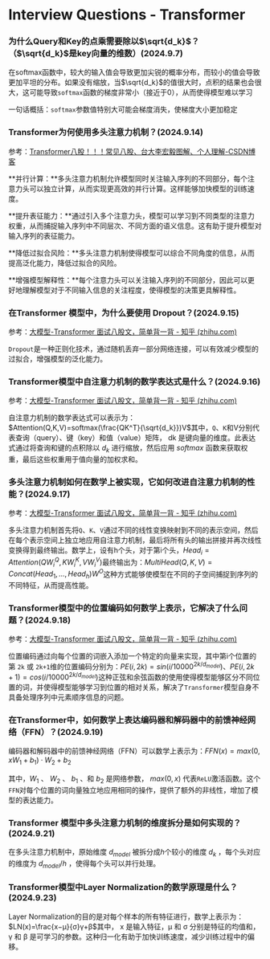 # Interview Questions - Transformer

### 为什么Query和Key的点乘需要除以$\sqrt{d_k}$？（$\sqrt{d_k}$是key向量的维数）(2024.9.7)

在softmax函数中，较大的输入值会导致更加尖锐的概率分布，而较小的值会导致更加平坦的分布。如果没有缩放，当$\sqrt{d_k}$的值很大时，点积的结果也会很大，这可能导致`softmax`函数的梯度非常小（接近于0），从而使得模型难以学习

一句话概括：`softmax`参数值特别大可能会梯度消失，使梯度大小更加稳定



### Transformer为何使用多头注意力机制？(2024.9.14)

参考：[Transformer八股！！！常见八股、台大李宏毅图解、个人理解-CSDN博客](https://blog.csdn.net/weixin_45995838/article/details/139855696)

**并行计算：**多头注意力机制允许模型同时关注输入序列的不同部分，每个注意力头可以独立计算，从而实现更高效的并行计算。这样能够加快模型的训练速度。

**提升表征能力：**通过引入多个注意力头，模型可以学习到不同类型的注意力权重，从而捕捉输入序列中不同层次、不同方面的语义信息。这有助于提升模型对输入序列的表征能力。

**降低过拟合风险：**多头注意力机制使得模型可以综合不同角度的信息，从而提高泛化能力，降低过拟合的风险。

**增强模型解释性：**每个注意力头可以关注输入序列的不同部分，因此可以更好地理解模型对于不同输入信息的关注程度，使得模型的决策更具解释性。



### 在Transformer 模型中，为什么要使用 Dropout？(2024.9.15)

参考：[大模型-Transformer 面试八股文，简单背一背 - 知乎 (zhihu.com)](https://zhuanlan.zhihu.com/p/689965833)

`Dropout`是一种正则化技术，通过随机丢弃一部分网络连接，可以有效减少模型的过拟合，增强模型的泛化能力。



### Transformer模型中自注意力机制的数学表达式是什么？(2024.9.16)

参考：[大模型-Transformer 面试八股文，简单背一背 - 知乎 (zhihu.com)](https://zhuanlan.zhihu.com/p/689965833)

自注意力机制的数学表达式可以表示为：$Attention(Q,K,V)=softmax(\frac{QK^T}{\sqrt{d_k}})V$其中，`Q`、`K`和V分别代表查询（query）、键（key）和值（value）矩阵， dk 是键向量的维度。此表达式通过将查询和键的点积除以 $d_k$ 进行缩放，然后应用 $softmax$ 函数来获取权重，最后这些权重用于值向量的加权求和。



### 多头注意力机制如何在数学上被实现，它如何改进自注意力机制的性能？(2024.9.17)

参考：[大模型-Transformer 面试八股文，简单背一背 - 知乎 (zhihu.com)](https://zhuanlan.zhihu.com/p/689965833)

多头注意力机制首先将`Q`、`K`、`V`通过不同的线性变换映射到不同的表示空间，然后在每个表示空间上独立地应用自注意力机制，最后将所有头的输出拼接并再次线性变换得到最终输出。数学上，设有h个头，对于第i个头，$Head_i=Attention(QW_i^Q,KW_i^K,VW_i^V)$最终输出为：$MultiHead(Q,K,V)=Concat(Head_1,...,Head_h)W^O$这种方式能够使模型在不同的子空间捕捉到序列的不同特征，从而提高性能。



### Transformer模型中的位置编码如何数学上表示，它解决了什么问题？(2024.9.18)

参考：[大模型-Transformer 面试八股文，简单背一背 - 知乎 (zhihu.com)](https://zhuanlan.zhihu.com/p/689965833)

位置编码通过向每个位置的词嵌入添加一个特定的向量来实现，其中第i个位置的第 `2k` 或 `2k+1`维的位置编码分别为：$PE(i,2k)=sin⁡(i/10000^{2k/d_{model}})、PE(i,2k+1)=cos⁡(i/10000^{2k/d_{model}})$这种正弦和余弦函数的使用使得模型能够区分不同位置的词，并使得模型能够学习到位置的相对关系，解决了`Transformer`模型自身不具备处理序列中元素顺序信息的问题。



### 在Transformer中，如何数学上表达编码器和解码器中的前馈神经网络（FFN）？(2024.9.19)

编码器和解码器中的前馈神经网络（FFN）可以数学上表示为：$FFN(x)=max(0,xW_1+b_1)·W_2+b_2$

其中，$W_1$ 、 $W_2$ 、 $b_1$ 、和 $b_2$ 是网络参数， $max(0,x)$ 代表`ReLU`激活函数。这个`FFN`对每个位置的词向量独立地应用相同的操作，提供了额外的非线性，增加了模型的表达能力。



### Transformer 模型中多头注意力机制的维度拆分是如何实现的？(2024.9.21)

在多头注意力机制中，原始维度 $d_{model}$ 被拆分成$h$个较小的维度 $d_k$ ，每个头对应的维度为 $d_{model}/h$ ，使得每个头可以并行处理。





### Transformer模型中Layer Normalization的数学原理是什么？(2024.9.23)

Layer Normalization的目的是对每个样本的所有特征进行，数学上表示为：$LN(x)=\frac{x−μ}{σ}γ+β$其中， x 是输入特征，μ 和 σ 分别是特征的均值和， γ 和 β 是可学习的参数。这种归一化有助于加快训练速度，减少训练过程中的偏移。
